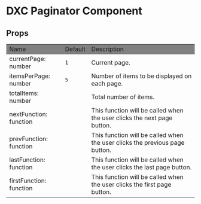 # DXC Paginator Component

## Props

<table>
    <tr style="background-color: grey">
        <td>Name</td>
        <td>Default</td>
        <td>Description</td>
    </tr>
    <tr>
        <td>currentPage: number</td>
        <td><code>1</code></td>
        <td>Current page.</td>
    </tr>
    <tr>
        <td>itemsPerPage: number</td>
        <td><code>5</code></td>
        <td>Number of items to be displayed on each page.</td>
    </tr>
    <tr>
        <td>totalItems: number</td>
        <td></td>
        <td>Total number of items.</td>
    </tr>
    <tr>
        <td>nextFunction: function</td>
        <td></td>
        <td>This function will be called when the user clicks the next page button.<br>
        </td>
    </tr>
    <tr>
        <td>prevFunction: function</td>
        <td></td>
        <td>This function will be called when the user clicks the previous page button.<br>
        </td>
    </tr>
    <tr>
        <td>lastFunction: function</td>
        <td></td>
        <td>This function will be called when the user clicks the last page button.<br>
        </td>
    </tr>
    <tr>
        <td>firstFunction: function</td>
        <td></td>
        <td>This function will be called when the user clicks the first page button.<br>
        </td>
    </tr>
</table>
